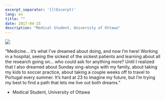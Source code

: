 ```yaml
---
excerpt_separator: '[](Excerpt)'
lang: en
title: ""
date: 2017-04-25
description: "Medical Student, University of Ottawa"
---
```


![](/images/humans-of-medicine/17th-post.jpeg)

“Medicine… it’s what I’ve dreamed about doing, and now I’m here! Working in a hospital, seeing the sickest of the sickest patients and learning about all the research going on… who could ask for anything more? Until I realized that I also dreamed about Sunday sing-alongs with my family, about taking my kids to soccer practice, about taking a couple weeks off to travel to Portugal every summer. It’s hard at 23 to imagine my future, but I’m trying my best to find a path that lets me live out both dreams.” 

- Medical Student, University of Ottawa